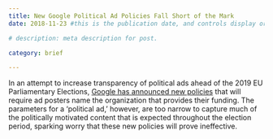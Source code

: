 ```yaml
---
title: New Google Political Ad Policies Fall Short of the Mark
date: 2018-11-23 #this is the publication date, and controls display order.

# description: meta description for post.

category: brief

---
```


In an attempt to increase transparency of political ads ahead of the 2019 EU Parliamentary Elections, [Google has announced new policies][link] that will require ad posters name the organization that provides their funding. The parameters for a ‘political ad,’ however, are too narrow to capture much of the politically motivated content that is expected throughout the election period, sparking worry that these new policies will prove ineffective.

[link]: https://www.theverge.com/2018/11/23/18108623/google-eu-parliamentary-elections-political-ad-rules-transparency
